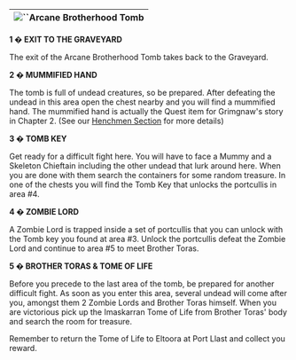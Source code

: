 | ![](https://www.gamebanshee.com/neverwinternights/nwnwalkthrough/maps/arcanebrothertomb.jpg)``Arcane Brotherhood Tomb |
| :------------------------------------------------------------------------------------------------------------------------: |

**1 � EXIT TO THE GRAVEYARD**

The exit of the Arcane Brotherhood Tomb takes back to the Graveyard.

**2 � MUMMIFIED HAND**

The tomb is full of undead creatures, so be prepared. After defeating the undead in this area open the chest nearby and you will find a mummified hand. The mummified hand is actually the Quest item for Grimgnaw's story in Chapter 2. (See our [Henchmen Section](https://www.gamebanshee.com/neverwinternights/henchmen.php) for more details)

**3 � TOMB KEY**

Get ready for a difficult fight here. You will have to face a Mummy and a Skeleton Chieftain including the other undead that lurk around here. When you are done with them search the containers for some random treasure. In one of the chests you will find the Tomb Key that unlocks the portcullis in area #4.

**4 � ZOMBIE LORD**

A Zombie Lord is trapped inside a set of portcullis that you can unlock with the Tomb key you found at area #3. Unlock the portcullis defeat the Zombie Lord and continue to area #5 to meet Brother Toras.

**5 � BROTHER TORAS & TOME OF LIFE**

Before you precede to the last area of the tomb, be prepared for another difficult fight. As soon as you enter this area, several undead will come after you, amongst them 2 Zombie Lords and Brother Toras himself. When you are victorious pick up the Imaskarran Tome of Life from Brother Toras' body and search the room for treasure.

Remember to return the Tome of Life to Eltoora at Port Llast and collect you reward.
